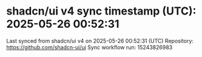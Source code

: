# shadcn/ui v4 sync timestamp (UTC): 2025-05-26 00:52:31
Last synced from shadcn/ui v4 on 2025-05-26 00:52:31 (UTC)
Repository: https://github.com/shadcn-ui/ui
Sync workflow run: 15243826983
